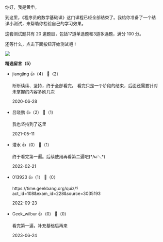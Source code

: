 你好，我是黄申。

到这里，《程序员的数学基础课》这门课程已经全部结束了。我给你准备了一个结课小测试，来帮助你检验自己的学习效果。

这套测试题共有 20 道题目，包括17道单选题和3道多选题，满分 100 分。

还等什么，点击下面按钮开始测试吧！

[![](https://static001.geekbang.org/resource/image/28/a4/28d1be62669b4f3cc01c36466bf811a4.png?wh=1142%2A201)](http://time.geekbang.org/quiz/intro?act_id=108&exam_id=228)
<div><strong>精选留言（5）</strong></div><ul>
<li><span>jiangjing</span> 👍（4） 💬（2）<p>断断续续、坚持，终于全部看完。
看完只是一个阶段的结束，后面还需要针对未掌握的内容多刷几次</p>2020-06-28</li><br/><li><span>吕晓鹏</span> 👍（2） 💬（1）<p>我也坚持到了这里</p>2021-05-11</li><br/><li><span>潜水</span> 👍（0） 💬（1）<p>终于看完第一遍。后续使用再看第二遍吧(*&#47;ω＼*)</p>2022-02-21</li><br/><li><span>013923</span> 👍（1） 💬（0）<p>https:&#47;&#47;time.geekbang.org&#47;quiz&#47;?act_id=108&amp;exam_id=228&amp;source=3035193</p>2022-09-23</li><br/><li><span>Geek_wilbur</span> 👍（0） 💬（0）<p>看完第一遍，补充基础后再来</p>2023-06-24</li><br/>
</ul>